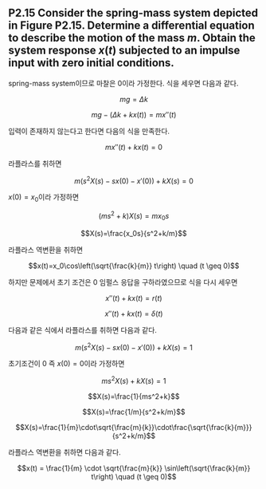 ## P2.15 Consider the spring-mass system depicted in Figure P2.15. Determine a differential equation to describe the motion of the mass $m$. Obtain the system response $x(t)$ subjected to an impulse input with zero initial conditions.  

spring-mass system이므로 마찰은 0이라 가정한다. 식을 세우면 다음과 같다. 

$$mg=\Delta k$$  

$$mg-(\Delta k + kx(t))=mx''(t)$$


입력이 존재하지 않는다고 한다면 다음의 식을 만족한다. 

$$mx''(t)+kx(t)=0$$ 

라플라스를 취하면 

$$m(s^2X(s)-sx(0)-x'(0))+kX(s)=0$$  

$x(0)=x_0$이라 가정하면  

$$(ms^2+k)X(s)=mx_0s$$  

$$X(s)=\frac{x_0s}{s^2+k/m}$$  

라플라스 역변환을 취하면 

$$x(t)=x_0\cos\left(\sqrt{\frac{k}{m}} t\right) \quad (t \geq 0)$$

하지만 문제에서 초기 조건은 0 임펄스 응답을 구하라였으므로 식을 다시 세우면 

$$x''(t)+kx(t)=r(t) $$

$$x''(t)+kx(t)=\delta(t) $$

다음과 같은 식에서 라플라스를 취하면 다음과 같다.  

$$m(s^2X(s)-sx(0)-x'(0))+kX(s)=1$$  

초기조건이 0 즉 $x(0)=0$이라 가정하면  

$$ms^2X(s)+kX(s)=1$$  

$$X(s)=\frac{1}{ms^2+k}$$

$$X(s)=\frac{1/m}{s^2+k/m}$$

$$X(s)=\frac{1}{m}\cdot\sqrt{\frac{m}{k}}\cdot\frac{\sqrt{\frac{k}{m}}}{s^2+k/m}$$

라플라스 역변환을 취하면 다음과 같다. 

$$x(t) = \frac{1}{m} \cdot \sqrt{\frac{m}{k}} \sin\left(\sqrt{\frac{k}{m}} t\right) \quad (t \geq 0)$$

